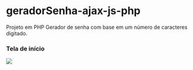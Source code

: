 # geradorSenha-ajax-js-php
Projeto em PHP Gerador de senha com base em um número de caracteres digitado.

<h3>Tela de início</h3>
<img src="[https://github.com/arnaldocarpi/Estudo---Posts-com-NodeJS-handlebars-MySql-bootstrap/blob/master/imagens/cadastro.png](https://github.com/AlexMatsu/geradorSenha-ajax-js-php/blob/main/imgPrint/img-1.jpeg)">
